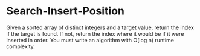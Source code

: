 # Search-Insert-Position
Given a sorted array of distinct integers and a target value, return the index if the target is found. If not, return the index where it would be if it were inserted in order.  You must write an algorithm with O(log n) runtime complexity.
